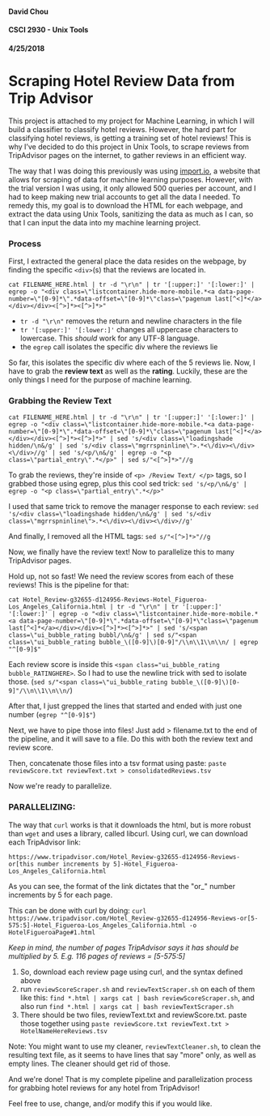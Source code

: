 #### David Chou
#### CSCI 2930 - Unix Tools
#### 4/25/2018

# Scraping Hotel Review Data from Trip Advisor

This project is attached to my project for Machine Learning, in which I will build a classifier to classify hotel reviews.  However, the hard part for classifying hotel reviews, is getting a training set of hotel reviews!  This is why I’ve decided to do this project in Unix Tools, to scrape reviews from TripAdvisor pages on the internet, to gather reviews in an efficient way.

The way that I was doing this previously was using [import.io](https://www.import.io/), a website that allows for scraping of data for machine learning purposes.  However, with the trial version I was using, it only allowed 500 queries per account, and I had to keep making new trial accounts to get all the data I needed.  To remedy this, my goal is to download the HTML for each webpage, and extract the data using Unix Tools, sanitizing the data as much as I can, so that I can input the data into my machine learning project.

### Process
First, I extracted the general place the data resides on the webpage, by finding the specific `<div>`(s) that the reviews are located in.

`cat FILENAME_HERE.html | tr -d "\r\n" | tr '[:upper:]' '[:lower:]' | egrep -o "<div class=\"listcontainer.hide-more-mobile.*<a data-page-number=\"[0-9]*\".*data-offset=\"[0-9]*\"class=\"pagenum last[^<]*</a></div></div><[^>]*><[^>]*>"`

- `tr -d "\r\n"` removes the return and newline characters in the file
- `tr '[:upper:]' '[:lower:]'` changes all uppercase characters to lowercase.  This *should* work for any UTF-8 language.
- the `egrep` call isolates the specific div where the reviews lie

So far, this isolates the specific div where each of the 5 reviews lie.  Now, I have to grab the **review text** as well as the **rating**.  Luckily, these are the only things I need for the purpose of machine learning.

### Grabbing the Review Text

`cat FILENAME_HERE.html | tr -d "\r\n" | tr '[:upper:]' '[:lower:]' | egrep -o "<div class=\"listcontainer.hide-more-mobile.*<a data-page-number=\"[0-9]*\".*data-offset=\"[0-9]*\"class=\"pagenum last[^<]*</a></div></div><[^>]*><[^>]*>" | sed 's/<div class=\"loadingshade hidden/\n&/g' | sed 's/<div class=\"mgrrspninline\">.*<\/div><\/div><\/div>//g' | sed 's/<p/\n&/g' | egrep -o "<p class=\"partial_entry\".*</p>" | sed s/"<[^>]*>"//g`

To grab the reviews, they're inside of `<p> /Review Text/ </p>` tags, so I grabbed those using egrep, plus this cool sed trick:
`sed 's/<p/\n&/g' | egrep -o "<p class=\"partial_entry\".*</p>"`

I used that same trick to remove the manager response to each review: `sed 's/<div class=\"loadingshade hidden/\n&/g' | sed 's/<div class=\"mgrrspninline\">.*<\/div><\/div><\/div>//g'`

And finally, I removed all the HTML tags: `sed s/"<[^>]*>"//g`

Now, we finally have the review text!  Now to parallelize this to many TripAdvisor pages.

Hold up, not so fast!  We need the review scores from each of these reviews!  This is the pipeline for that:

 `cat Hotel_Review-g32655-d124956-Reviews-Hotel_Figueroa-Los_Angeles_California.html | tr -d "\r\n" | tr '[:upper:]' '[:lower:]' | egrep -o "<div class=\"listcontainer.hide-more-mobile.*<a data-page-number=\"[0-9]*\".*data-offset=\"[0-9]*\"class=\"pagenum last[^<]*</a></div></div><[^>]*><[^>]*>" | sed 's/<span class=\"ui_bubble_rating bubbl/\n&/g' | sed s/"<span class=\"ui_bubble_rating bubble_\([0-9]\)[0-9]"/\\n\\1\\n\\n/ | egrep "^[0-9]$"`
 
Each review score is inside this `<span class="ui_bubble_rating bubble_RATINGHERE>`.  So I had to use the newline trick with sed to isolate those. (`sed s/"<span class=\"ui_bubble_rating bubble_\([0-9]\)[0-9]"/\\n\\1\\n\\n/`)

After that, I just grepped the lines that started and ended with just one number (`egrep "^[0-9]$"`)

Next, we have to pipe those into files!  Just add > filename.txt to the end of the pipeline, and it will save to a file.  Do this with both the review text and review score.

Then, concatenate those files into a tsv format using paste:  `paste reviewScore.txt reviewText.txt > consolidatedReviews.tsv`

Now we're ready to parallelize.

### PARALLELIZING:

The way that `curl` works is that it downloads the html, but is more robust than `wget` and uses a library, called libcurl.  Using curl, we can download each TripAdvisor link:

`https://www.tripadvisor.com/Hotel_Review-g32655-d124956-Reviews-or[this number increments by 5]-Hotel_Figueroa-Los_Angeles_California.html`

As you can see, the format of the link dictates that the "or_" number increments by 5 for each page.

This can be done with curl by doing: `curl https://www.tripadvisor.com/Hotel_Review-g32655-d124956-Reviews-or[5-575:5]-Hotel_Figueroa-Los_Angeles_California.html -o HotelFigueroaPage#1.html`

*Keep in mind, the number of pages TripAdvisor says it has should be multiplied by 5.  E.g. 116 pages of reviews = [5-575:5]*

1. So, download each review page using curl, and the syntax defined above
2. run `reviewScoreScraper.sh` and `reviewTextScraper.sh` on each of them like this:
 `find *.html | xargs cat | bash reviewScoreScraper.sh`, and also run `find *.html | xargs cat | bash reviewTextScraper.sh`
3. There should be two files, reviewText.txt and reviewScore.txt. paste those together using `paste reviewScore.txt reviewText.txt > HotelNameHereReviews.tsv`

Note: You might want to use my cleaner, `reviewTextCleaner.sh`, to clean the resulting text file, as it seems to have lines that say "more" only, as well as empty lines.  The cleaner should get rid of those.


And we're done!  That is my complete pipeline and parallelization process for grabbing hotel reviews for any hotel from TripAdvisor!

Feel free to use, change, and/or modify this if you would like.
